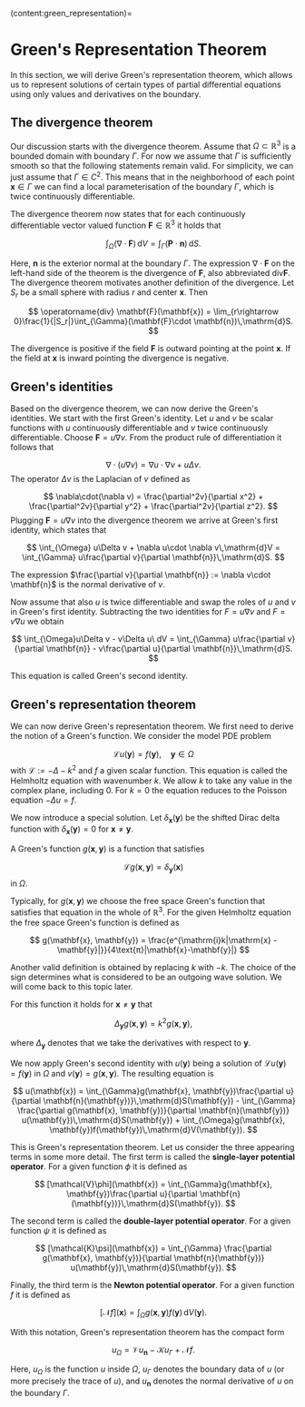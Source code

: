 (content:green_representation)=
# Green's Representation Theorem

In this section, we will derive Green's representation theorem, which allows us to represent solutions of certain types of partial differential equations using only values and derivatives on the boundary.

## The divergence theorem

Our discussion starts with the divergence theorem. Assume that $\Omega\subset\mathbb{R}^3$ is a bounded domain with boundary $\Gamma$. For now we assume that $\Gamma$ is sufficiently smooth so that the following statements remain valid. For simplicity, we can just assume that $\Gamma\in C^2$. This means that in the neighborhood of each point $\mathbf{x}\in\Gamma$ we can find a local parameterisation of the boundary $\Gamma$, which is twice continuously differentiable.

The divergence theorem now states that for each continuously differentiable vector valued function $\mathbf{F}\in\mathbb{R}^3$ it holds that

$$
\int_{\Omega} (\nabla \cdot \mathbf{F})\,\mathrm{d}V = \int_{\Gamma} (\mathbf{P}\cdot \mathbf{n})\,\mathrm{d}S.
$$

Here, $\mathbf{n}$ is the exterior normal at the boundary $\Gamma$. The expression $\nabla\cdot \mathbf{F}$ on the left-hand side of the theorem is the divergence of $\mathbf{F}$, also abbreviated $\text{div} \mathbf{F}$. The divergence theorem motivates another definition of the divergence. Let $S_r$ be a small sphere with radius $r$ and center $\mathbf{x}$. Then 

$$
\operatorname{div} \mathbf{F}(\mathbf{x}) = \lim_{r\rightarrow 0}\frac{1}{|S_r|}\int_{\Gamma}(\mathbf{F}\cdot \mathbf{n})\,\mathrm{d}S.
$$

The divergence is positive if the field $\mathbf{F}$ is outward pointing at the point $\mathbf{x}$. If the field at $\mathbf{x}$ is inward pointing the divergence is negative.

## Green's identities

Based on the divergence theorem, we can now derive the Green's identities. 
We start with the first Green's identity. Let $u$ and $v$ be scalar functions with $u$ continuously differentiable and $v$ twice continuously differentiable. Choose $\mathbf{F} = u\nabla v$. From the product rule of differentiation it follows that

$$
\nabla \cdot (u\nabla v) = \nabla u \cdot \nabla v + u\Delta v.
$$
The operator $\Delta v$ is the Laplacian of $v$ defined as 

$$
\nabla\cdot(\nabla v) = \frac{\partial^2v}{\partial x^2} + \frac{\partial^2v}{\partial y^2} + \frac{\partial^2v}{\partial z^2}.
$$
Plugging $\mathbf{F} = u\nabla v$ into the divergence theorem we arrive at Green's first identity, which states that

$$
\int_{\Omega} u\Delta v + \nabla u\cdot \nabla v\,\mathrm{d}V = \int_{\Gamma} u\frac{\partial v}{\partial \mathbf{n}}\,\mathrm{d}S.
$$

The expression $\frac{\partial v}{\partial \mathbf{n}} := \nabla v\cdot \mathbf{n}$ is the normal derivative of $v$.

Now assume that also $u$ is twice differentiable and swap the roles of $u$ and $v$ in Green's first identity. Subtracting the two identities for $F=u\nabla v$ and $F=v\nabla u$ we obtain

$$
\int_{\Omega}u\Delta v - v\Delta u\ dV = \int_{\Gamma} u\frac{\partial v}{\partial \mathbf{n}} - v\frac{\partial u}{\partial \mathbf{n}}\,\mathrm{d}S.
$$

This equation is called Green's second identity.

## Green's representation theorem

We can now derive Green's representation theorem. We first need to derive the notion of a Green's function. We consider the model PDE problem

$$
\mathcal{L}u(\mathbf{y}) = f(\mathbf{y}),\quad\mathbf{y}\in\Omega
$$
with $\mathcal{L} := -\Delta - k^2$ and $f$ a given scalar function. This equation is called the Helmholtz equation with wavenumber $k$. We allow $k$ to take any value in the complex plane, including $0$. For $k=0$ the equation reduces to the Poisson equation $-\Delta u = f$.

We now introduce a special solution. Let $\delta_\mathbf{x}(\mathbf{y})$ be the shifted Dirac delta function with $\delta_\mathbf{x}(\mathbf{y}) = 0$ for $\mathbf{x}\neq \mathbf{y}$.

A Green's function $g(\mathbf{x}, \mathbf{y})$ is a function that satisfies

$$
\mathcal{L}g(\mathbf{x}, \mathbf{y}) = \delta_\mathbf{y}(\mathbf{x})
$$
in $\Omega$.

Typically, for $g(\mathbf{x}, \mathbf{y})$ we choose the free space Green's function that satisfies that equation in the whole of $\mathbb{R}^3$. For the given Helmholtz equation the free space Green's function is defined as

$$
g(\mathbf{x}, \mathbf{y}) = \frac{e^{\mathrm{i}k|\mathrm{x} - \mathbf{y}|}}{4\text{π}|\mathbf{x}-\mathbf{y}|}
$$

Another valid definition is obtained by replacing $k$ with $-k$. The choice of the sign determines what is considered to be an outgoing wave solution. We will come back to this topic later.

For this function it holds for $\mathbf{x}\neq \mathbf{y}$ that

$$
\Delta_\mathbf{y}g(\mathbf{x}, \mathbf{y}) = k^2g(\mathbf{x}, \mathbf{y}),
$$

where $\Delta_\mathbf{y}$ denotes that we take the derivatives with respect to $\mathbf{y}$. 

We now apply Green's second identity with $u(\mathbf{y})$ being a solution of $\mathcal{L}u(\mathbf{y})=f(\mathbf{y})$ in $\Omega$ and $v(\mathbf{y}) = g(\mathbf{x}, \mathbf{y})$. The resulting equation is

$$
u(\mathbf{x}) = \int_{\Gamma}g(\mathbf{x}, \mathbf{y})\frac{\partial u}{\partial \mathbf{n}(\mathbf{y})}\,\mathrm{d}S(\mathbf{y}) - \int_{\Gamma} \frac{\partial g(\mathbf{x}, \mathbf{y})}{\partial \mathbf{n}(\mathbf{y})} u(\mathbf{y})\,\mathrm{d}S(\mathbf{y}) + \int_{\Omega}g(\mathbf{x}, \mathbf{y})f(\mathbf{y})\,\mathrm{d}V(\mathbf{y}).
$$

This is Green's representation theorem. Let us consider the three appearing terms in some more detail. The first term is called the **single-layer potential operator**. For a given function $\phi$ it is defined as

$$
[\mathcal{V}\phi](\mathbf{x}) = \int_{\Gamma}g(\mathbf{x}, \mathbf{y})\frac{\partial u}{\partial \mathbf{n}(\mathbf{y})}\,\mathrm{d}S(\mathbf{y}).
$$

The second term is called the **double-layer potential operator**. For a given function $\psi$ it is defined as

$$
[\mathcal{K}\psi](\mathbf{x}) = \int_{\Gamma} \frac{\partial g(\mathbf{x}, \mathbf{y})}{\partial \mathbf{n}(\mathbf{y})} u(\mathbf{y})\,\mathrm{d}S(\mathbf{y}).
$$

Finally, the third term is the **Newton potential operator**. For a given function $f$ it is defined as

$$
[\mathcal{N}f](\mathbf{x}) = \int_{\Omega}g(\mathbf{x}, \mathbf{y})f(\mathbf{y})\,\mathrm{d}V(\mathbf{y}).
$$

With this notation, Green's representation theorem has the compact form

$$
u_{\Omega} = \mathcal{V}u_{\mathbf{n}} - \mathcal{K}u_\Gamma +\mathcal{N}f.
$$

Here, $u_{\Omega}$ is the function $u$ inside $\Omega$, $u_{\Gamma}$ denotes the boundary data of $u$ (or more precisely the trace of $u$), and $u_\mathbf{n}$ denotes the normal derivative of $u$ on the boundary $\Gamma$.
